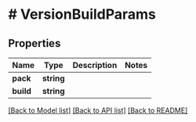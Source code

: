 # # VersionBuildParams

## Properties

Name | Type | Description | Notes
------------ | ------------- | ------------- | -------------
**pack** | **string** |  |
**build** | **string** |  |

[[Back to Model list]](../../README.md#models) [[Back to API list]](../../README.md#endpoints) [[Back to README]](../../README.md)
